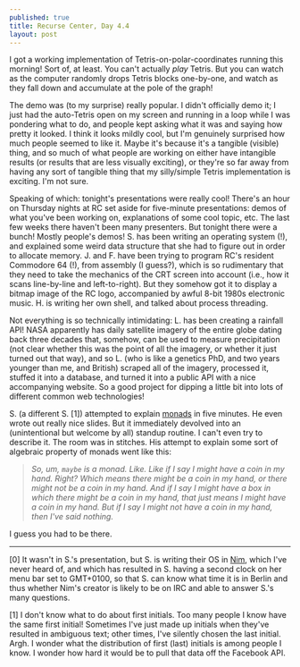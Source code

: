 ```yaml
---
published: true
title: Recurse Center, Day 4.4
layout: post
---
```

I got a working implementation of Tetris-on-polar-coordinates running this morning! Sort of, at least. You can't actually *play* Tetris. But you can watch as the computer randomly drops Tetris blocks one-by-one, and watch as they fall down and accumulate at the pole of the graph!

The demo was (to my surprise) really popular. I didn't officially demo it; I just had the auto-Tetris open on my screen and running in a loop while I was pondering what to do, and people kept asking what it was and saying how pretty it looked. I think it looks mildly cool, but I'm genuinely surprised how much people seemed to like it. Maybe it's because it's a tangible (visible) thing, and so much of what people are working on either have intangible results (or results that are less visually exciting), or they're so far away from having any sort of tangible thing that my silly/simple Tetris implementation is exciting. I'm not sure.

Speaking of which: tonight's presentations were really cool! There's an hour on Thursday nights at RC set aside for five-minute presentations: demos of what you've been working on, explanations of some cool topic, etc. The last few weeks there haven't been many presenters. But tonight there were a bunch! Mostly people's demos! S. has been writing an operating system (!), and explained some weird data structure that she had to figure out in order to allocate memory. J. and F. have been trying to program RC's resident Commodore 64 (!), from assembly (I guess?), which is so rudimentary that they need to take the mechanics of the CRT screen into account (i.e., how it scans line-by-line and left-to-right). But they somehow got it to display a bitmap image of the RC logo, accompanied by awful 8-bit 1980s electronic music. H. is writing her own shell, and talked about process threading. 

Not everything is so technically intimidating: L. has been creating a rainfall API! NASA apparently has daily satellite imagery of the entire globe dating back three decades that, somehow, can be used to measure precipitation (not clear whether this was the point of all the imagery, or whether it just turned out that way), and so L. (who is like a genetics PhD, and two years younger than me, and British) scraped all of the imagery, processed it, stuffed it into a database, and turned it into a public API with a nice accompanying website. So a good project for dipping a little bit into lots of different common web technologies! 

S. (a different S. [1]) attempted to explain [monads](https://en.wikipedia.org/wiki/Monad_(functional_programming)) in five minutes. He even wrote out really nice slides. But it immediately devolved into an (unintentional but welcome by all) standup routine. I can't even try to describe it. The room was in stitches. His attempt to explain some sort of algebraic property of monads went like this:

>*So, um, `maybe` is a monad. Like. Like if I say I might have a coin in my hand. Right? Which means there might be a coin in my hand, or there might not be a coin in my hand. And if I say I might have a box in which there might be a coin in my hand, that just means I might have a coin in my hand. But if I say I might not have a coin in my hand, then I've said nothing.*

I guess you had to be there.

---------------
[0] It wasn't in S.'s presentation, but S. is writing their OS in [Nim](https://en.wikipedia.org/wiki/Nim_(programming_language)), which I've never heard of, and which has resulted in S. having a second clock on her menu bar set to GMT+0100, so that S. can know what time it is in Berlin and thus whether Nim's creator is likely to be on IRC and able to answer S.'s many questions.

[1] I don't know what to do about first initials. Too many people I know have the same first initial! Sometimes I've just made up initials when they've resulted in ambiguous text; other times, I've silently chosen the last initial. Argh. I wonder what the distribution of first (last) initials is among people I know. I wonder how hard it would be to pull that data off the Facebook API. 